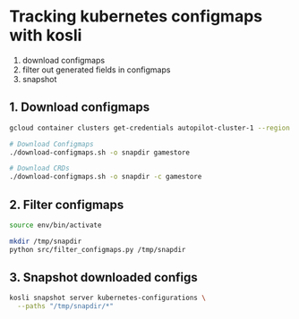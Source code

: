 


# Tracking kubernetes configmaps with kosli


1. download configmaps
2. filter out generated fields in configmaps
3. snapshot 

## 1. Download configmaps

```bash
gcloud container clusters get-credentials autopilot-cluster-1 --region us-central1 --project test-kubernetes-environment

# Download Configmaps
./download-configmaps.sh -o snapdir gamestore

# Download CRDs
./download-configmaps.sh -o snapdir -c gamestore
```

## 2. Filter configmaps

```bash
source env/bin/activate

mkdir /tmp/snapdir
python src/filter_configmaps.py /tmp/snapdir

```


## 3. Snapshot downloaded configs

```bash
kosli snapshot server kubernetes-configurations \
  --paths "/tmp/snapdir/*"
```